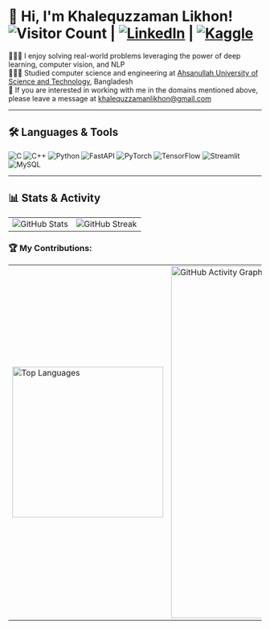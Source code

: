<!-- | [![LeetCode](https://img.shields.io/badge/-LeetCode-FFA116?style=flat-square&logo=LeetCode&logoColor=black)](https://leetcode.com/GreenLii/)-->
<!-- |[![Hugging Face](https://img.shields.io/badge/-Hugging%20Face-orange?style=flat-square&logo=huggingface)](https://huggingface.co/limon7)
-->

# 👋  Hi, I'm Khalequzzaman Likhon! ![Visitor Count](https://komarev.com/ghpvc/?username=khalequzzamanlikhon&color=brightgreen&style=flat-square) |  [![LinkedIn](https://img.shields.io/badge/-LinkedIn-blue?style=flat-square&logo=linkedin)](https://www.linkedin.com/in/khalequzzaman-likhon/) | [![Kaggle](https://img.shields.io/badge/-Kaggle-20BEFF?style=flat-square&logo=Kaggle&logoColor=white)](https://www.kaggle.com/likhon148)

👩🏻‍💻 I enjoy solving real-world problems leveraging the power of deep learning, computer vision, and NLP<br/>
👩🏻‍🎓 Studied computer science and engineering at [Ahsanullah University of Science and Technology](https://www.aust.edu/), Bangladesh<br/>
💭 If you are interested in working with me in the domains mentioned above, please leave a message at khalequzzamanlikhon@gmail.com <br/>

<hr>

## 🛠️ Languages & Tools

![C](https://img.shields.io/badge/C-00599C?style=flat-square&logo=c&logoColor=white)
![C++](https://img.shields.io/badge/C%2B%2B-00599C?style=flat-square&logo=c%2B%2B&logoColor=white)
![Python](https://img.shields.io/badge/Python-3776AB?style=flat-square&logo=python&logoColor=white)
![FastAPI](https://img.shields.io/badge/FastAPI-005571?style=flat-square&logo=fastapi&logoColor=white)
![PyTorch](https://img.shields.io/badge/PyTorch-EE4C2C?style=flat-square&logo=pytorch&logoColor=white)
![TensorFlow](https://img.shields.io/badge/TensorFlow-FF6F20?style=flat-square&logo=tensorflow&logoColor=white)
![Streamlit](https://img.shields.io/badge/Streamlit-FF4B4B?style=flat-square&logo=streamlit&logoColor=white)
![MySQL](https://img.shields.io/badge/MySQL-4479A1?style=flat-square&logo=mysql&logoColor=white)

---
## 📊 Stats & Activity

<table>
  <tr>
    <td>
      <img src="https://github-readme-stats.vercel.app/api?username=khalequzzamanlikhon&count_private=true&show_icons=true&theme=radical&hide_border=false" alt="GitHub Stats" />
    </td>
    <td>
      <img src="https://streak-stats.demolab.com?user=khalequzzamanlikhon&theme=radical" alt="GitHub Streak" />
    </td>
  </tr>
</table>

### 🏆 My Contributions:
<table>
  <tr>
    <td>
      <img src="https://github-readme-stats.vercel.app/api/top-langs/?username=khalequzzamanlikhon&langs_count=8&count_private=true&layout=compact&theme=radical&size=large" alt="Top Languages" width="300" />
    </td>
    <td>
      <a href="https://github.com/ashutosh00710/github-readme-activity-graph">
        <img src="https://github-readme-activity-graph.vercel.app/graph?username=khalequzzamanlikhon&theme=react-dark" alt="GitHub Activity Graph" width="700" />
      </a>
    </td>
  </tr>
</table>
